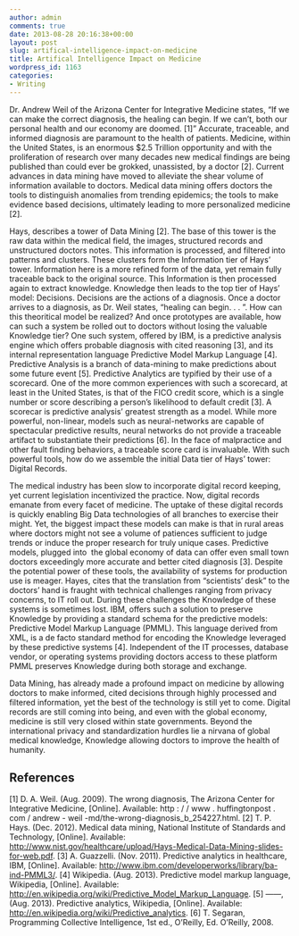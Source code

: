 ```yaml
---
author: admin
comments: true
date: 2013-08-28 20:16:38+00:00
layout: post
slug: artifical-intelligence-impact-on-medicine
title: Artifical Intelligence Impact on Medicine
wordpress_id: 1163
categories:
- Writing
---
```


Dr. Andrew Weil of the Arizona Center for Integrative Medicine states, “If we can make the correct diagnosis, the healing can begin. If we can’t, both our personal health and our economy are doomed. [1]” Accurate, traceable, and informed diagnosis are paramount to the health of patients. Medicine, within the United States, is an enormous $2.5 Trillion opportunity and with the proliferation of research over many decades new medical findings are being published than could ever be grokked, unassisted, by a doctor [2]. Current advances in data mining have moved to alleviate the shear volume of information available to doctors. Medical data mining offers doctors the tools to distinguish anomalies from trending epidemics; the tools to make evidence based decisions, ultimately leading to more personalized medicine [2].
<!-- more -->
Hays, describes a tower of Data Mining [2]. The base of this tower is the raw data within the medical field, the images, structured records and unstructured doctors notes. This information is processed, and filtered into patterns and clusters. These clusters form the Information tier of Hays’ tower. Information here is a more refined form of the data, yet remain fully traceable back to the original source. This Information is then processed again to extract knowledge. Knowledge then leads to the top tier of Hays’ model: Decisions. Decisions are the actions of a diagnosis. Once a doctor arrives to a diagnosis, as Dr. Weil states, “healing can begin. . . ”. How can this theoritical model be realized? And once prototypes are available, how can such a system be rolled out to doctors without losing the valuable Knowledge tier? One such system, offered by IBM, is a predictive analysis engine which offers probable diagnosis with cited reasoning [3], and its internal representation language Predictive Model Markup Language [4].
Predictive Analysis is a branch of data-mining to make predictions about some future event [5]. Predictive Analytics are typified by their use of a scorecard. One of the more common experiences with such a scorecard, at least in the United States, is that of the FICO credit score, which is a single number or score describing a person’s likelihood to default credit [3]. A scorecar is predictive analysis’ greatest strength as a model. While more powerful, non-linear, models such as neural-networks are capable of spectacular predictive results, neural networks do not provide a traceable artifact to substantiate their predictions [6]. In the face of malpractice and other fault finding behaviors, a traceable score card is invaluable. With such powerful tools, how do we assemble the initial Data tier of Hays’ tower: Digital Records.


The medical industry has been slow to incorporate digital record keeping, yet current legislation incentivized the practice. Now, digital records emanate from every facet of medicine. The uptake of these digital records is quickly enabling Big Data technologies of all branches to exercise their might. Yet, the biggest impact these models can make is that in rural areas where doctors might not see a volume of patiences sufficient to judge trends or induce the proper research for truly unique cases. Predictive models, plugged into  the global economy of data can offer even small town doctors exceedingly more accurate and better cited diagnosis [3]. Despite the potential power of these tools, the availability of systems for production use is meager. Hayes, cites that the translation from “scientists’ desk” to the doctors’ hand is fraught with technical challenges ranging from privacy concerns, to IT roll out. During these challenges the Knowledge of these systems is sometimes lost. IBM, offers such a solution to preserve Knowledge by providing a standard schema for the predictive models: Predictive Model Markup Language (PMML). This language derived from XML, is a de facto standard method for encoding the Knowledge leveraged by these predictive systems [4]. Independent of the IT processes, database vendor, or operating systems providing doctors access to these platform PMML preserves Knowledge during both storage and exchange.

Data Mining, has already made a profound impact on medicine by allowing doctors to make informed, cited decisions through highly processed and filtered information, yet the best of the technology is still yet to come. Digital records are still coming into being, and even with the global economy, medicine is still very closed within state governments. Beyond the international privacy and standardization hurdles lie a nirvana of global medical knowledge, Knowledge allowing doctors to improve the health of humanity.


## References


[1] D. A. Weil. (Aug. 2009). The wrong diagnosis, The Arizona Center for Integrative Medicine, [Online]. Available: http : / / www . huffingtonpost . com / andrew - weil -md/the-wrong-diagnosis_b_254227.html.
[2] T. P. Hays. (Dec. 2012). Medical data mining, National Institute of Standards and Technology, [Online]. Available: http://www.nist.gov/healthcare/upload/Hays-Medical-Data-Mining-slides-for-web.pdf.
[3] A. Guazzelli. (Nov. 2011). Predictive analytics in healthcare, IBM, [Online]. Available: http://www.ibm.com/developerworks/library/ba-ind-PMML3/.
[4] Wikipedia. (Aug. 2013). Predictive model markup language, Wikipedia, [Online]. Available: http://en.wikipedia.org/wiki/Predictive_Model_Markup_Language.
[5] ——, (Aug. 2013). Predictive analytics, Wikipedia, [Online]. Available: http://en.wikipedia.org/wiki/Predictive_analytics.
[6] T. Segaran, Programming Collective Intelligence, 1st ed., O’Reilly, Ed. O’Reilly, 2008.
